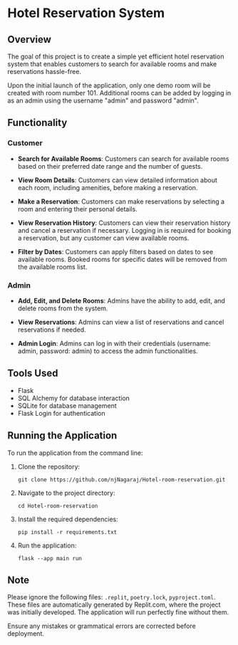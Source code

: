 # Hotel Reservation System

## Overview
The goal of this project is to create a simple yet efficient hotel reservation system that enables customers to search for available rooms and make reservations hassle-free.

Upon the initial launch of the application, only one demo room will be created with room number 101. Additional rooms can be added by logging in as an admin using the username "admin" and password "admin".

## Functionality

### Customer

- **Search for Available Rooms**: Customers can search for available rooms based on their preferred date range and the number of guests.

- **View Room Details**: Customers can view detailed information about each room, including amenities, before making a reservation.

- **Make a Reservation**: Customers can make reservations by selecting a room and entering their personal details.

- **View Reservation History**: Customers can view their reservation history and cancel a reservation if necessary. Logging in is required for booking a reservation, but any customer can view available rooms. 

- **Filter by Dates**: Customers can apply filters based on dates to see available rooms. Booked rooms for specific dates will be removed from the available rooms list.

### Admin

- **Add, Edit, and Delete Rooms**: Admins have the ability to add, edit, and delete rooms from the system.

- **View Reservations**: Admins can view a list of reservations and cancel reservations if needed. 

- **Admin Login**: Admins can log in with their credentials (username: admin, password: admin) to access the admin functionalities.

## Tools Used

- Flask
- SQL Alchemy for database interaction
- SQLite for database management
- Flask Login for authentication

## Running the Application

To run the application from the command line:

1. Clone the repository:
    ```
    git clone https://github.com/njNagaraj/Hotel-room-reservation.git
    ```

2. Navigate to the project directory:
    ```
    cd Hotel-room-reservation
    ```

3. Install the required dependencies:
    ```
    pip install -r requirements.txt
    ```

4. Run the application:
    ```
    flask --app main run
    ```

## Note

Please ignore the following files: `.replit`, `poetry.lock`, `pyproject.toml`. These files are automatically generated by Replit.com, where the project was initially developed. The application will run perfectly fine without them. 

Ensure any mistakes or grammatical errors are corrected before deployment.
